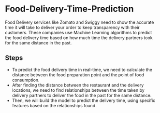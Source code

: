 # Food-Delivery-Time-Prediction

Food Delivery services like Zomato and Swiggy need to show the accurate time it will take to deliver your order to keep transparency with their customers. These companies use Machine Learning algorithms to predict the food delivery time based on how much time the delivery partners took for the same distance in the past.

## Steps
* To predict the food delivery time in real-time, we need to calculate the distance between the food preparation point and the point of food consumption. 
* After finding the distance between the restaurant and the delivery locations, we need to find relationships between the time taken by delivery partners to deliver the food in the past for the same distance.
* Then, we will build the model to predict the delivery time, using specific features based on the relationships found.
